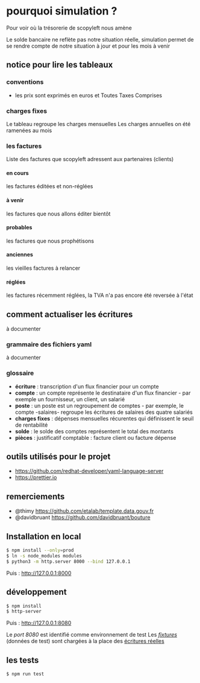 # pourquoi simulation ?

Pour voir où la trésorerie de scopyleft nous amène

Le solde bancaire ne reflète pas notre situation réelle, simulation permet de se rendre compte de notre situation à jour et pour les mois à venir

## notice pour lire les tableaux

### conventions

- les prix sont exprimés en euros et Toutes Taxes Comprises

### charges fixes

Le tableau regroupe les charges mensuelles
Les charges annuelles on été ramenées au mois

### les factures

Liste des factures que scopyleft adressent aux partenaires (clients)

#### en cours

les factures éditées et non-réglées

#### à venir

les factures que nous allons éditer bientôt

#### probables

les factures que nous prophétisons

#### anciennes

les vieilles factures à relancer

#### réglées

les factures récemment réglées, la TVA n'a pas encore été reversée à l'état

## comment actualiser les écritures

à documenter

### grammaire des fichiers yaml

à documenter

### glossaire

- **écriture** : transcription d'un flux financier pour un compte
- **compte** : un compte représente le destinataire d'un flux financier - par exemple un fournisseur, un client, un salarié
- **poste** : un poste est un regroupement de comptes - par exemple, le compte -salaires- regroupe les écritures de salaires des quatre salariés
- **charges fixes** : dépenses mensuelles récurentes qui définissent le seuil de rentabilité
- **solde** : le solde des comptes représentent le total des montants
- **pièces** : justificatif comptable : facture client ou facture dépense

## outils utilisés pour le projet

- https://github.com/redhat-developer/yaml-language-server
- https://prettier.io

## remerciements

- @thimy https://github.com/etalab/template.data.gouv.fr
- @davidbruant https://github.com/davidbruant/bouture

## Installation en local

```bash
$ npm install --only=prod
$ ln -s node_modules modules
$ python3 -m http.server 8000 --bind 127.0.0.1
```

Puis : http://127.0.0.1:8000

## développement

```bash
$ npm install
$ http-server
```

Puis : http://127.0.0.1:8080

Le _port 8080_ est identifié comme environnement de test
Les _[fixtures](https://github.com/pntbr/simulation/blob/master/test/%C3%A9critures-fixtures.yml)_ (données de test) sont chargées à la place des [écritures réelles](https://github.com/pntbr/simulation/blob/master/%C3%A9critures.yml)

## les tests

```bash
$ npm run test
```